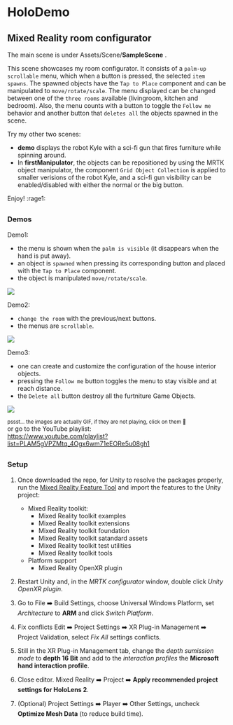 # HoloDemo
## Mixed Reality room configurator

   The main scene is under  Assets/Scene/**SampleScene** .

   This scene showcases my room configurator. It consists of a `palm-up` `scrollable` menu, which when a button is pressed, the selected `item spawns`. The spawned objects have the `Tap to Place` component and can be manipulated to `move/rotate/scale`. The menu displayed can be changed between one of the `three rooms` available (livingroom, kitchen and bedroom). Also, the menu counts with a button to toggle the `Follow me` behavior and another button that `deletes all` the objects spawned in the scene.

   Try my other two scenes: 
   * **demo** displays the robot Kyle with a sci-fi gun that fires furniture while spinning around.
   * In **firstManipulator**, the objects can be repositioned by using the MRTK object manipulator, the component `Grid Object Collection` is applied to smaller verisions of the robot Kyle, and a sci-fi gun visibility can be enabled/disabled with either the normal or the big button.	   

   Enjoy! :rage1:	


##
### Demos

Demo1: 
   * the menu is shown when the `palm is visible` (it disappears when the hand is put away).
   * an object is `spawned` when pressing its corresponding button and placed with the `Tap to Place` component.
   * the object is manipulated `move/rotate/scale`.
   
![](videos/demo01.gif)

Demo2: 
   * `change the room` with the previous/next buttons.
   * the menus are `scrollable`.
   
![](videos/demo02.gif)

Demo3: 
   * one can create and customize the configuration of the house interior objects.
   * pressing the `Follow me` button toggles the menu to stay visible and at reach distance.
   * the `Delete all` button destroy all the furtniture Game Objects.
   
![](videos/demo03.gif)

<sub>   pssst... the images are actually GIF, if they are not playing, click on them :eyes: </sub> <br>
or go to the YouTube playlist: <br>
https://www.youtube.com/playlist?list=PLAM5gVPZMtq_4Ogx6wm71eEORe5u08gh1


##
### Setup

   1. Once downloaded the repo, for Unity to resolve the packages properly, run the [Mixed Reality Feature Tool](https://learn.microsoft.com/en-us/windows/mixed-reality/develop/unity/welcome-to-mr-feature-tool) and import the features to the Unity project:
      - Mixed Reality toolkit:
         - Mixed Reality toolkit examples
         - Mixed Reality toolkit extensions
         - Mixed Reality toolkit foundation
         - Mixed Reality toolkit satandard assets
         - Mixed Reality toolkit test utilities
         - Mixed Reality toolkit tools
      - Platform support
         - Mixed Reality OpenXR plugin
     
  2. Restart Unity and, in the _MRTK configurator_ window, double click _Unity OpenXR plugin_.

  3. Go to File :arrow_right: Build Settings, choose Universal Windows Platform, set _Architecture_ to **ARM** and click _Switch Platform_.

  4. Fix conflicts Edit :arrow_right: Project Settings :arrow_right: XR Plug-in Management :arrow_right: Project Validation, select _Fix All_ settings conflicts.

  5. Still in the XR Plug-in Management tab, change the _depth sumission mode_ to **depth 16 Bit** and add to the _interaction profiles_ the **Microsoft hand interaction profile**. 

  6. Close editor. Mixed Reality :arrow_right: Project :arrow_right: **Apply recommended project settings for HoloLens 2**.

  7. (Optional) Project Settings :arrow_right: Player :arrow_right: Other Settings, uncheck **Optimize Mesh Data** (to reduce build time). 
     


